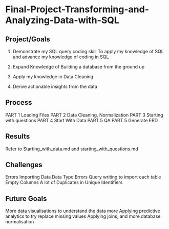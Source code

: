 # Final-Project-Transforming-and-Analyzing-Data-with-SQL

## Project/Goals
1. Demonstrate my SQL query coding skill
To apply my knowledge of SQL and advance my knowledge of coding in SQL

2. Expand Knowledge of Building a database from the ground up

3. Apply my knowledge in Data Cleaning

4. Derive actionable insights from the data


## Process
PART 1 Loading Files
PART 2 Data Cleaning, Normalization
PART 3 Starting with questions
PART 4 Start With Data
PART 5 QA 
PART 5 Generate ERD


## Results
Refer to Starting_with_data.md and starting_with_questions.md

## Challenges 
Errors Importing Data
Data Type Errors
Query writing to import each table
Empty Columns
A lot of Duplicates in Unique Identifiers



## Future Goals
More data visualisations to understand the data more
Applying predictive analytics to try replace missing values
Applying joins, and more database normalisation



